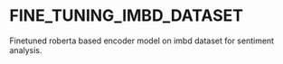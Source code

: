 # FINE_TUNING_IMBD_DATASET
Finetuned roberta based encoder model on imbd dataset for sentiment analysis.
